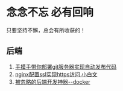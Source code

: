# 念念不忘 必有回响
只要坚持不懈，总会有所收获的！ 

## 后端
1. [手摸手带你部署git服务器实现自动发布代码](./notes/backend/手摸手带你部署git服务器实现自动发布代码.md)
2. [nginx配置ssl实现https访问 小白文](./notes/backend/nginx配置ssl实现https访问%20小白文.md)
3. [被忽略的后端开发神器--docker](./notes/backend/被忽略的后端开发神器--docker.md)
